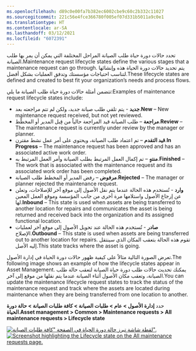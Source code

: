 ```yaml
---
ms.openlocfilehash: d89c0e00fa7b382ec6002cbe9c60c2b332c11027
ms.sourcegitcommit: 221c56e4fce366780f005ef07d331b5011a9c0e1
ms.translationtype: HT
ms.contentlocale: ar-SA
ms.lasthandoff: 03/12/2021
ms.locfileid: "6072391"
---
```

<span data-ttu-id="c0c6e-101">تحدد حالات دورة حياة طلب الصيانة المراحل المختلفة التي يمكن أن يمر بها طلب الصيانة.</span><span class="sxs-lookup"><span data-stu-id="c0c6e-101">Maintenance request lifecycle states define the various stages that a maintenance request can go through.</span></span> <span data-ttu-id="c0c6e-102">يتم تحديد حالات دورة الحياة هذه وإنشائها لتناسب احتياجات مؤسستك وتدفق العمليات بشكل أفضل.</span><span class="sxs-lookup"><span data-stu-id="c0c6e-102">These lifecycle states are defined and created to best fit your organization’s needs and process flows.</span></span> 

<span data-ttu-id="c0c6e-103">تتضمن أمثلة حالات دورة حياة طلب الصيانة ما يلي:</span><span class="sxs-lookup"><span data-stu-id="c0c6e-103">Examples of maintenance request lifecycle states include:</span></span>

- <span data-ttu-id="c0c6e-104">**جديد** - يتم تلقي طلب صيانة جديد، ولكن لم تتم مراجعته بعد.</span><span class="sxs-lookup"><span data-stu-id="c0c6e-104">**New** – New maintenance request received, but not yet reviewed.</span></span>
- <span data-ttu-id="c0c6e-105">**مراجعة** – طلب الصيانة قيد المراجعة حالياً من قِبل المدير أو المخطِّط.</span><span class="sxs-lookup"><span data-stu-id="c0c6e-105">**Review** – The maintenance request is currently under review by the manager or planner.</span></span>
- <span data-ttu-id="c0c6e-106">**قيد التقدم** – تم اعتماد طلب الصيانة، ويحتوي على أمر عمل نشط مقترن.</span><span class="sxs-lookup"><span data-stu-id="c0c6e-106">**In Progress** – The maintenance request has been approved and has an associated active work order.</span></span>
- <span data-ttu-id="c0c6e-107">**منتهٍ** – تم إكمال العمل المرتبط بطلب الصيانة وأمر العمل المرتبط به.</span><span class="sxs-lookup"><span data-stu-id="c0c6e-107">**Finished** – The work that is associated with the maintenance request and its associated work order has been completed.</span></span>
- <span data-ttu-id="c0c6e-108">**مرفوض** – رفض المدير أو المخطط طلب الصيانة.</span><span class="sxs-lookup"><span data-stu-id="c0c6e-108">**Rejected** – The manager or planner rejected the maintenance request.</span></span>
- <span data-ttu-id="c0c6e-109">**وارد** - تُستخدم هذه الحالة عندما يتم نقل الأصول إلى موقع آخر للإصلاحات، وتعلن عن إرجاع الأصول واستلامها مرة أخرى من جانب المؤسسة وموقع العمل المعين لها.</span><span class="sxs-lookup"><span data-stu-id="c0c6e-109">**Inbound** – This state is used when assets are being transferred to another location for repairs and communicates the asset is being returned and received back into the organization and its assigned functional location.</span></span>
- <span data-ttu-id="c0c6e-110">**صادر** - تُستخدم هذه الحالة عند تحويل الأصول إلى موقع آخر لعمليات الإصلاح.</span><span class="sxs-lookup"><span data-stu-id="c0c6e-110">**Outbound** – This state is used when assets are being transferred out to another location for repairs.</span></span> <span data-ttu-id="c0c6e-111">تقوم هذه الحالة بتعقب المكان الذي سينتقل إليه الأصل.</span><span class="sxs-lookup"><span data-stu-id="c0c6e-111">This state tracks where the asset is going.</span></span>

<span data-ttu-id="c0c6e-112">تعرض الصورة التالية مثالاً على كيفية ظهور حالات دورة الحياة في إدارة الأصول.</span><span class="sxs-lookup"><span data-stu-id="c0c6e-112">The following image shows an example of how the lifecycle states appear in Asset Management.</span></span> <span data-ttu-id="c0c6e-113">يمكنك تحديث حالات طلب دورة حياة الصيانة لتعقب حالة طلب الصيانة، وتعقب مكان الأصول أثناء الصيانة عندما يتم نقلها من موقع إلى آخر.</span><span class="sxs-lookup"><span data-stu-id="c0c6e-113">You can update the maintenance lifecycle request states to track the status of the maintenance request and track where the assets are located during maintenance when they are being transferred from one location to another.</span></span> 

<span data-ttu-id="c0c6e-114">حدد **إدارة الأصول > عام > طلبات الصيانة > كافة طلبات الصيانة > حالة دورة الحياة**.</span><span class="sxs-lookup"><span data-stu-id="c0c6e-114">**Asset management > Common > Maintenance requests > All maintenance requests > Lifecycle state**</span></span>

<span data-ttu-id="c0c6e-115">[![لقطة شاشة تبرز حالة دورة الحياة في الصفحة "كافة طلبات الصيانة".](../media/maintenance-req-lifecycle-state-ssm.png)](../media/maintenance-req-lifecycle-state-ssm.png#lightbox)</span><span class="sxs-lookup"><span data-stu-id="c0c6e-115">[![Screenshot highlighting the Lifecycle state on the  All maintenance requests page.](../media/maintenance-req-lifecycle-state-ssm.png)](../media/maintenance-req-lifecycle-state-ssm.png#lightbox)</span></span>



